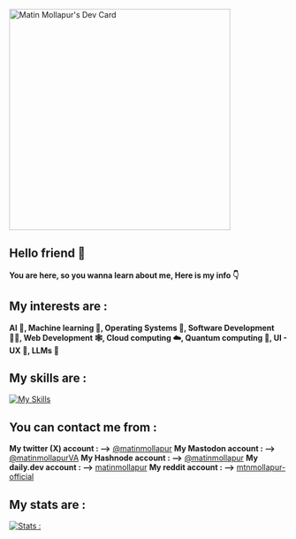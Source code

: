 <a href="https://app.daily.dev/matinmollapur"><img src="https://api.daily.dev/devcards/e129c75ca990491ea579091c890270da.png?r=51y" width="400" alt="Matin Mollapur's Dev Card"/></a>

## Hello friend 🥷

**You are here, so you wanna learn about me, Here is my info 👇**

## My interests are : 
**AI 🧠, Machine learning 🔮, Operating Systems 📱, Software Development 👨‍💻, Web Development 🕸️, Cloud computing ☁️, Quantum computing 🦾, UI - UX 📲, LLMs 🤖**

## My skills are :
[![My Skills](https://skillicons.dev/icons?i=js,html,css,wasm,aws,azure,blender,bootstrap,bun,cloudflare,docker,dart,py,firebase,flutter,flask,django,git,github,gitlab,go,pytorch,tailwind,tensorflow,linux,swift,vue,nodejs&perline=5)](https://skillicons.dev)

## You can contact me from :
**My twitter (X) account : -->** [@matinmollapur](https://twitter.com/matinmollapur)
**My Mastodon account : -->** [@matinmollapurVA](https://mastodon.social/@matinmollapurVA)
**My Hashnode account : -->** [@matinmollapur](hashnode.com/@matinmollapur)
**My daily.dev account : -->** [matinmollapur](app.daily.dev/matinmollapur)
**My reddit account : -->** [mtnmollapur-official](https://www.reddit.com/user/Mtnmollapur_official)

## My stats are :
[![Stats : ](https://github-readme-stats.vercel.app/api?https://github.com/MatinMollapur01=anuraghazra&show_icons=true&theme=radical)](https://github.com/anuraghazra/github-readme-stats)
